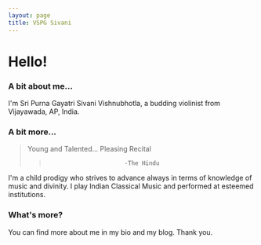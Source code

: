 ```yaml
---
layout: page
title: VSPG Sivani
---
```


# Hello!


### A bit about me...

I'm Sri Purna Gayatri Sivani Vishnubhotla, a budding violinist from Vijayawada, AP, India.


### A bit more...

>Young and Talented... Pleasing Recital                             
>>                           -The Hindu
                    
I'm a child prodigy who strives to advance always in terms of knowledge of music and divinity. I play Indian Classical Music and performed at esteemed institutions.

### What's more?

You can find more about me in my bio and my blog. Thank you.
